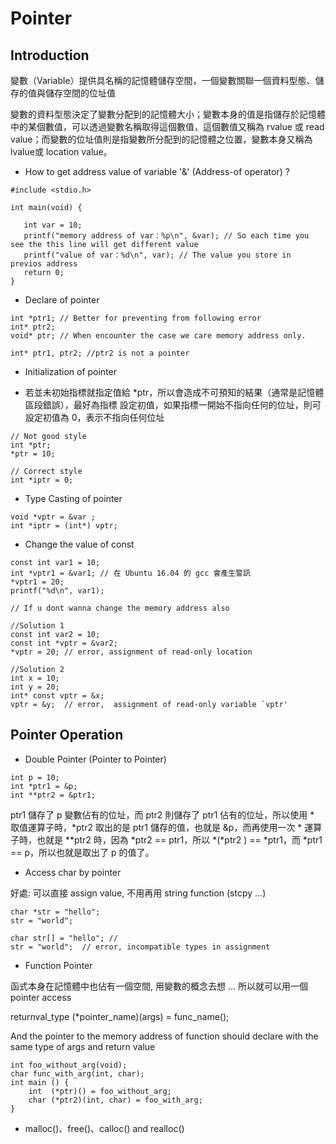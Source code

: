 # Pointer

## Introduction
 變數（Variable）提供具名稱的記憶體儲存空間，一個變數關聯一個資料型態、儲存的值與儲存空間的位址值
 
 變數的資料型態決定了變數分配到的記憶體大小；變數本身的值是指儲存於記憶體中的某個數值，可以透過變數名稱取得這個數值，這個數值又稱為 rvalue 或 read value；而變數的位址值則是指變數所分配到的記憶體之位置，變數本身又稱為 lvalue或 location value。
 
 * How to get address value of variable '&' (Address-of operator) ?
 ```
#include <stdio.h>

int main(void) {

    int var = 10;
    printf("memory address of var：%p\n", &var); // So each time you see the this line will get different value
    printf("value of var：%d\n", var); // The value you store in previos address
    return 0;
}
```

* Declare of pointer
```
int *ptr1; // Better for preventing from following error
int* ptr2;
void* ptr; // When encounter the case we care memory address only.
```

```
int* ptr1, ptr2; //ptr2 is not a pointer
```

* Initialization of pointer
- 若並未初始指標就指定值給 *ptr，所以會造成不可預知的結果（通常是記憶體區段錯誤），最好為指標 設定初值，如果指標一開始不指向任何的位址，則可設定初值為 0，表示不指向任何位址

```
// Not good style
int *ptr; 
*ptr = 10;

// Correct style
int *iptr = 0;
```
* Type Casting of pointer
```
void *vptr = &var ;
int *iptr = (int*) vptr;
```

* Change the value of const
```
const int var1 = 10;
int *vptr1 = &var1; // 在 Ubuntu 16.04 的 gcc 會產生警訊
*vptr1 = 20;
printf("%d\n", var1);

// If u dont wanna change the memory address also

//Solution 1
const int var2 = 10;
const int *vptr = &var2;
*vptr = 20; // error, assignment of read-only location 

//Solution 2
int x = 10;
int y = 20;
int* const vptr = &x;
vptr = &y;  // error,  assignment of read-only variable `vptr'
```

## Pointer Operation

* Double Pointer (Pointer to Pointer) 
```
int p = 10;
int *ptr1 = &p;
int **ptr2 = &ptr1;
```
ptr1 儲存了 p 變數佔有的位址，而 ptr2 則儲存了 ptr1 佔有的位址，所以使用 * 取值運算子時，*ptr2 取出的是 ptr1 儲存的值，也就是 &p，而再使用一次 * 運算子時，也就是 **ptr2 時，因為 *ptr2 == ptr1，所以 *(*ptr2 ) == *ptr1，而 *ptr1 == p，所以也就是取出了 p 的值了。

* Access char by pointer

好處: 可以直接 assign value, 不用再用 string function (stcpy ...)
```
char *str = "hello";
str = "world";

char str[] = "hello"; // 
str = "world";  // error, incompatible types in assignment
```
* Function Pointer

函式本身在記憶體中也佔有一個空間, 用變數的概念去想 ... 所以就可以用一個 pointer access

returnval_type (*pointer_name)(args) = func_name(); 

And the pointer to the memory address of function should declare with the same type of args and return value

```
int foo_without_arg(void);
char func_with_arg(int, char);
int main () {
    int  (*ptr)() = foo_without_arg;
    char (*ptr2)(int, char) = foo_with_arg; 
}
```


* malloc()、free()、calloc() and realloc()


